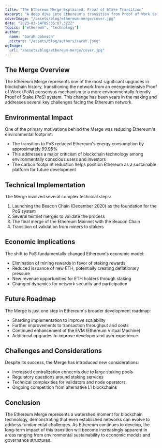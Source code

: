 ```yaml
---
title: "The Ethereum Merge Explained: Proof of Stake Transition"
excerpt: "A deep dive into Ethereum's transition from Proof of Work to Proof of Stake, its environmental impact, and implications for the network's future."
coverImage: "/assets/blog/ethereum-merge/cover.jpg"
date: "2023-03-14T05:35:07.322Z"
topics: ["ethereum", "technology"]
author:
  name: "Sarah Johnson"
  picture: "/assets/blog/authors/sarah.jpeg"
ogImage:
  url: "/assets/blog/ethereum-merge/cover.jpg"
---
```



## The Merge Overview

The Ethereum Merge represents one of the most significant upgrades in blockchain history, transitioning the network from an energy-intensive Proof of Work (PoW) consensus mechanism to a more environmentally friendly Proof of Stake (PoS) system. This change has been years in the making and addresses several key challenges facing the Ethereum network.

## Environmental Impact

One of the primary motivations behind the Merge was reducing Ethereum's environmental footprint:

- The transition to PoS reduced Ethereum's energy consumption by approximately 99.95%
- This addresses a major criticism of blockchain technology among environmentally conscious users and investors
- The carbon footprint reduction helps position Ethereum as a sustainable platform for future development

## Technical Implementation

The Merge involved several complex technical steps:

1. Launching the Beacon Chain (December 2020) as the foundation for the PoS system
2. Several testnet merges to validate the process
3. The final merge of the Ethereum Mainnet with the Beacon Chain
4. Transition of validation from miners to stakers

## Economic Implications

The shift to PoS fundamentally changed Ethereum's economic model:

- Elimination of mining rewards in favor of staking rewards
- Reduced issuance of new ETH, potentially creating deflationary pressure
- New revenue opportunities for ETH holders through staking
- Changed dynamics for network security and participation

## Future Roadmap

The Merge is just one step in Ethereum's broader development roadmap:

- Sharding implementation to improve scalability
- Further improvements to transaction throughput and costs
- Continued enhancement of the EVM (Ethereum Virtual Machine)
- Additional upgrades to improve developer and user experience

## Challenges and Considerations

Despite its success, the Merge has introduced new considerations:

- Increased centralization concerns due to large staking pools
- Regulatory questions around staking services
- Technical complexities for validators and node operators
- Ongoing competition from alternative L1 blockchains

## Conclusion

The Ethereum Merge represents a watershed moment for blockchain technology, demonstrating that even established networks can evolve to address fundamental challenges. As Ethereum continues to develop, the long-term impact of this transition will become increasingly apparent in areas ranging from environmental sustainability to economic models and governance structures.
